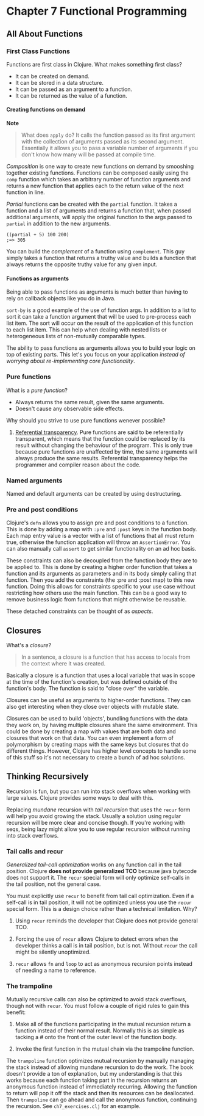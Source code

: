 Chapter 7 Functional Programming
============================================

All About Functions
--------------------------------------------

### First Class Functions

Functions are first class in Clojure. What makes something first class?

* It can be created on demand.
* It can be stored in a data structure.
* It can be passed as an argument to a function.
* It can be returned as the value of a function.

#### Creating functions on demand

**Note**
> What does `apply` do? It calls the function passed as its first argument with the collection of arguments passed as its second argument. Essentially it allows you to pass a variable number of arguments if you don't know how many will be passed at compile time.

*Composition* is one way to create new functions on demand by smooshing together existing functions. Functions can be composed easily using the `comp` function which takes an arbitrary number of function arguments and returns a new function that applies each to the return value of the next function in line.

*Partial* functions can be created with the `partial` function. It takes a function and a list of arguments and returns a function that, when passed additional arguments, will apply the original function to the args passed to `partial` in addition to the new arguments.

```
((partial + 5) 100 200)
;=> 305
```

You can build the *complement* of a function using `complement`. This guy simply takes a function that returns a truthy value and builds a function that always returns the opposite truthy value for any given input.


#### Functions as arguments

Being able to pass functions as arguments is much better than having to rely on callback objects like you do in Java.

`sort-by` is a good example of the use of function args. In addition to a list to sort it can take a function argument that will be used to pre-process each list item. The sort will occur on the result of the application of this function to each list item. This can help when dealing with nested lists or heterogeneous lists of non-mutually comparable types.

The ability to pass functions as arguments allows you to build your logic on top of existing parts. This let's you focus on your application *instead of worrying about re-implementing core functionality*.


### Pure functions

What is a *pure function*?

* Always returns the same result, given the same arguments.
* Doesn't cause any observable side effects.

Why should you strive to use pure functions wenever possible?

1. [Referential transparency][1]. Pure functions are said to be referentially transparent, which means that the function could be replaced by its result without changing the behaviour of the program. This is only true because pure functions are unaffected by time, the same arguments will always produce the same results. Referential transparency helps the programmer and compiler reason about the code.

[1]: http://en.wikipedia.org/wiki/Referential_transparency_(computer_science)


### Named arguments

Named and default arguments can be created by using destructuring.


### Pre and post conditions

Clojure's `defn` allows you to assign pre and post conditions to a function. This is done by adding a map with `:pre` and `:post` keys in the function body. Each map entry value is a vector with a list of functions that all must return true, otherwise the function application will throw an `AssertionError`. You can also manually call `assert` to get similar functionality on an ad hoc basis.

These constraints can also be decoupled from the function body they are to be applied to. This is done by creating a higher order function that takes a function and its arguments as parameters and in its body simply calling that function. Then you add the constraints (the :pre and :post map) to this new function. Doing this allows for constraints specific to your use case without restricting how others use the main function. This can be a good way to remove business logic from functions that might otherwise be reusable.

These detached constraints can be thought of as *aspects*.


Closures
--------------------------------------------

What's a *closure*?

> In a sentence, a closure is a function that has access to locals from the context where it was created.

Basically a closure is a function that uses a local variable that was in scope at the time of the function's creation, but was defined outside of the function's body. The function is said to "close over" the variable.

Closures can be useful as arguments to higher-order functions. They can also get interesting when they close over objects with mutable state.

Closures can be used to build 'objects', bundling functions with the data they work on, by having multiple closures share the same environment. This could be done by creating a map with values that are both data and closures that work on that data. You can even implement a form of polymorphism by creating maps with the same keys but closures that do different things. However, Clojure has higher level concepts to handle some of this stuff so it's not necessary to create a bunch of ad hoc solutions.


Thinking Recursively
--------------------------------------------

Recursion is fun, but you can run into stack overflows when working with large values. Clojure provides some ways to deal with this.

Replacing *mundane* recursion with *tail recursion* that uses the `recur` form will help you avoid growing the stack. Usually a solution using regular recursion will be more clear and concise though. If you're working with seqs, being lazy might allow you to use regular recursion without running into stack overflows.

### Tail calls and recur

*Generalized tail-call optimization* works on any function call in the tail position. Clojure **does not provide generalized TCO** because java bytecode does not support it. The `recur` special form will only optimize self-calls in the tail position, not the general case.

You must explicitly use `recur` to benefit from tail call optimization. Even if a self-call is in tail position, it will not be optimized unless you use the `recur` special form. This is a design choice rather than a technical limitation. Why?

1. Using `recur` reminds the developer that Clojure does not provide general TCO.

2. Forcing the use of `recur` allows Clojure to detect errors when the developer thinks a call is in tail position, but is not. Without `recur` the call might be silently unoptimized.

3. `recur` allows `fn` and `loop` to act as anonymous recursion points instead of needing a name to reference.

### The trampoline

Mutually recursive calls can also be optimized to avoid stack overflows, though not with `recur`. You must follow a couple of rigid rules to gain this benefit:

1. Make all of the functions participating in the mutual recursion return a function instead of their normal result. Normally this is as simple as tacking a # onto the front of the outer level of the function body.

2. Invoke the first function in the mutual chain via the trampoline function.

The `trampoline` function optimizes mutual recursion by manually managing the stack instead of allowing mundane recursion to do the work. The book doesn't provide a ton of explanation, but my understanding is that this works because each function taking part in the recursion returns an anonymous function instead of immediately recurring. Allowing the function to return will pop it off the stack and then its resources can be deallocated. Then `trampoline` can go ahead and call the anonymous function, continuing the recursion. See `ch7_exercises.clj` for an example.